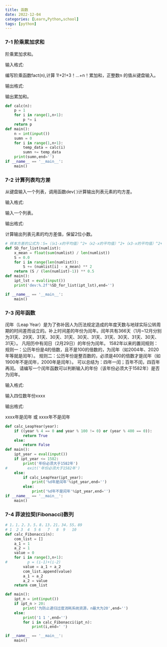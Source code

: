 ```yaml
---
title: 函数
date: 2022-12-04
categories: [Learn,Python,school]
tags: [python]
---
```




### 7-1 阶乘累加求和

阶乘累加求和。

输入格式:

编写阶乘函数fact(n),计算 1!+2!+3！…+n！累加和，正整数n 的值从键盘输入。

输出格式:

输出累加和。

```python
def calc(n):
    p = 1
    for i in range(1,n+1):
        p *= i
    return p
def main():
    n = int(input())
    sumn = 0
    for i in range(1,n+1):
        temp_data = calc(i)
        sumn += temp_data
    print(sumn,end='')
if __name__ == '__main__':
    main()
```





### 7-2 计算列表均方差

从键盘输入一个列表，调用函数dev( )计算输出列表元素的均方差。

输入格式:

输入一个列表。

输出格式:

计算输出列表元素的均方差值，保留2位小数。

```python
# 样本方差的公式为：S=（（x1-x的平均值）^2+（x2-x的平均值）^2+（x3-x的平均值）^2+……+（xn-x的平均值）^2）/n-1）的算术平方根，其中xn表示第n个元素。
def SD_for_list(numlist):
    x_mean = float(sum(numlist) / len(numlist))
    S = 0.0
    for i in range(len(numlist)):
        S += (numlist[i] - x_mean) ** 2
    return (S / (len(numlist)-1)) ** 0.5
def main():
    ipt_lst = eval(input())
    print('dev:%.2f'%SD_for_list(ipt_lst),end='')

if __name__ == '__main__':
    main()
```





### 7-3 闰年函数

闰年（Leap Year）是为了弥补因人为历法规定造成的年度天数与地球实际公转周期的时间差而设立的。补上时间差的年份为闰年。闰年共有366天（1月~12月分别为31天、29天、31天、30天、31天、30天、31天、31天、30天、31天、30天、31天）。
凡阳历中有闰日（2月29日）的年份为闰年。
1582年以来的置闰规则：
规则一：公历年份是4的倍数，且不是100的倍数的，为闰年（如2004年、2020年等就是闰年）。
规则二：公历年份是整百数的，必须是400的倍数才是闰年（如1900年不是闰年，2000年是闰年）。
可以总结为：四年一闰；百年不闰，四百年再闰。
请编写一个闰年函数可以判断输入的年份（该年份必须大于1582年）是否为闰年。

输入格式:

输入四位数年份xxxx

输出格式:

xxxx年是闰年 或 xxxx年不是闰年

```python
def calc_LeapYear(year):
    if ((year % 4 == 0 and year % 100 != 0) or (year % 400 == 0)):
        return True
    else:
        return False
def main():
    ipt_year = eval(input())
    if ipt_year <= 1582:
        print('年份必须大于1582年')
#         exit('年份必须大于1582年')
    else:
        if calc_LeapYear(ipt_year):
            print('%d年是闰年'%ipt_year,end='')
        else:
            print('%d年不是闰年'%ipt_year,end='')
if __name__ == '__main__':
    main()
```







### 7-4 菲波拉契(Fibonacci)数列

```python
# 1，1，2，3，5，8，13，21，34，55，89
# 1  2 3  4  5 6   7   8  9   10
def calc_Fibonacci(n):
    com_list = []
    a_1 = 1
    a_2 = 1
    value = 0 
    for i in range(3,n+1):
#         p = (i-1)+(i-2)
        value = a_1 + a_2
        com_list.append(value)
        a_1 = a_2
        a_2 = value
    return com_list

def main():
    ipt_n = int(input())
    if ipt_n > 20:
        print('为防止递归过度消耗系统资源，n最大为20',end='')
    else:
        print('1 1 ',end='')
        for i in calc_Fibonacci(ipt_n):
            print(i,end=' ')

if __name__ == '__main__':
    main()
```



